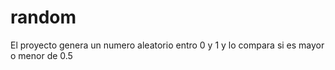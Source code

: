 # random

El proyecto genera un numero aleatorio entro 0 y 1 y lo compara si es mayor o menor de 0.5
